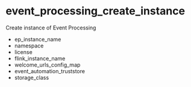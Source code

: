 # event_processing_create_instance

Create instance of Event Processing
- ep_instance_name
- namespace
- license
- flink_instance_name
- welcome_urls_config_map
- event_automation_truststore
- storage_class
